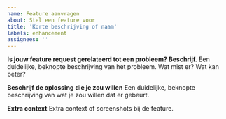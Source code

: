 ```yaml
---
name: Feature aanvragen
about: Stel een feature voor
title: 'Korte beschrijving of naam'
labels: enhancement
assignees: ''
---
```


**Is jouw feature request gerelateerd tot een probleem? Beschrijf.**
Een duidelijke, beknopte beschrijving van het probleem. Wat mist er? Wat kan beter?

**Beschrijf de oplossing die je zou willen**
Een duidelijke, beknopte beschrijving van wat je zou willen dat er gebeurt.

**Extra context**
Extra context of screenshots bij de feature.

<!--
## Richtlijnen

Zorg ervoor dat het volgende in orde is voordat je de issue aanmaakt:

- Ik heb aan deze issue het juiste label toegekend, afhankelijk van frontend, backend, ...
- Ik heb de issue toegekend aan de juiste milestone.
-->
